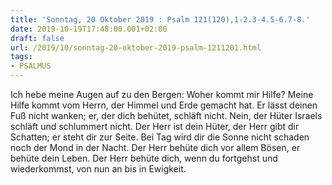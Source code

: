 ```yaml
---
title: 'Sonntag, 20 Oktober 2019 : Psalm 121(120),1-2.3-4.5-6.7-8.'
date: 2019-10-19T17:48:00.001+02:00
draft: false
url: /2019/10/sonntag-20-oktober-2019-psalm-1211201.html
tags: 
- PSALMUS
---
```


Ich hebe meine Augen auf zu den Bergen: Woher kommt mir Hilfe? Meine Hilfe kommt vom Herrn, der Himmel und Erde gemacht hat. Er lässt deinen Fuß nicht wanken; er, der dich behütet, schläft nicht. Nein, der Hüter Israels schläft und schlummert nicht. Der Herr ist dein Hüter, der Herr gibt dir Schatten; er steht dir zur Seite. Bei Tag wird dir die Sonne nicht schaden noch der Mond in der Nacht. Der Herr behüte dich vor allem Bösen, er behüte dein Leben. Der Herr behüte dich, wenn du fortgehst und wiederkommst, von nun an bis in Ewigkeit.